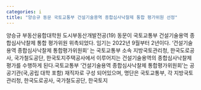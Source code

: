 ```yaml
---
categories: i
title: "양승규 동문 국토교통부 건설기술용역 종합심사낙찰제 통합 평가위원 선정"
---
```

양승규 부동산융합대학원 도시부동산개발전공(19) 동문이 국토교통부 건설기술용역 종합심사낙찰제 통합 평가위원 위촉되었다. 임기는 2022년 9월부터 2년이다. ‘건설기술용역 종합심사낙찰제 통합평가위원회‘ 는 국토교통부 소속 지방국토관리청, 한국도로공사, 국가철도공단, 한국토지주택공사에서 이루어지는 건설기술용역의 종합심사낙찰제 평가를 수행하게 된다.국토교통부 ‘건설기술용역 종합심사낙찰제 통합평가위원회’는 공공기관(국,공립 대학 포함) 재직자로 구성 되어있으며, 명단은 국토교통부, 각 지방국토관리청, 한국도로공사, 국가철도공단, 한국토지